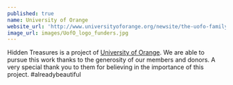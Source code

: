 ```yaml
---
published: true
name: University of Orange
website_url: 'http://www.universityoforange.org/newsite/the-uofo-family-of-donors'
image_url: images/UofO_logo_funders.jpg
---
```

Hidden Treasures is a project of [University of Orange](http://www.universityoforange.org/newsite/). We are able to pursue this work thanks to the generosity of our members and donors. A very special thank you to them for believing in the importance of this project. #alreadybeautiful
